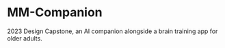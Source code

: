 # MM-Companion
2023 Design Capstone, an AI companion alongside a brain training app for older adults.
